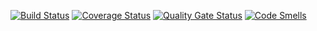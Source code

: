 [![Build Status](https://travis-ci.org/nfilin480/task2_po.svg?branch=master)](https://travis-ci.org/nfilin480/task2_po)
[![Coverage Status](https://coveralls.io/repos/github/nfilin480/task2_po/badge.svg?branch=master)](https://coveralls.io/github/nfilin480/task2_po?branch=master)
[![Quality Gate Status](https://sonarcloud.io/api/project_badges/measure?project=nfilin480_task2_po2&metric=alert_status)](https://sonarcloud.io/dashboard?id=nfilin480_task2_po2)
[![Code Smells](https://sonarcloud.io/api/project_badges/measure?project=nfilin480_task2_po2&metric=code_smells)](https://sonarcloud.io/dashboard?id=nfilin480_task2_po2)
